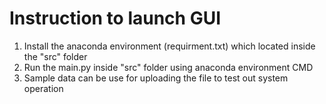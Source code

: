 # Instruction to launch GUI

1) Install the anaconda environment (requirment.txt) which located inside the "src" folder
2) Run the main.py inside "src" folder using anaconda environment CMD
3) Sample data can be use for uploading the file to test out system operation
